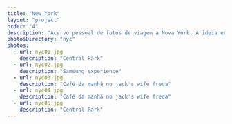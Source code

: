 ```yaml
---
title: "New York"
layout: "project"
order: "4"
description: "Acervo pessoal de fotos de viagem a Nova York. A ideia era aproveitar a grande metrópole para explorar seus diversos restaurantes, parques no meio da cidade e a inerente tecnologia margeada na cidade. "
photosDirectory: "nyc"
photos:
  - url: nyc01.jpg
    description: "Central Park"
  - url: nyc02.jpg
    description: "Samsung experience"
  - url: nyc03.jpg
    description: "Café da manhã no jack's wife freda"
  - url: nyc04.jpg
    description: "Café da manhã no jack's wife freda"
  - url: nyc05.jpg
    description: "Central Park"
---
```

